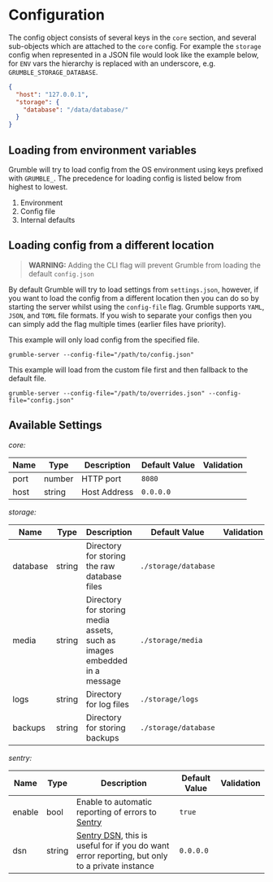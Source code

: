 # Configuration

The config object consists of several keys in the `core` section, and several sub-objects which are attached to the `core` config.
For example the `storage` config when represented in a JSON file would look like the example below, for `ENV` vars the hierarchy is replaced with an underscore,
e.g. `GRUMBLE_STORAGE_DATABASE`.

```json
{
  "host": "127.0.0.1",
  "storage": {
    "database": "/data/database/"
  }
}
```

## Loading from environment variables

Grumble will try to load config from the OS environment using keys prefixed with `GRUMBLE_`. The precedence for loading config is listed below from highest to lowest.

1. Environment
2. Config file
3. Internal defaults

## Loading config from a different location

> **WARNING:** Adding the CLI flag will prevent Grumble from loading the default `config.json`

By default Grumble will try to load settings from `settings.json`, however, if you want to  load the config from a different location then you can do so by
starting the server whilst using the `config-file` flag. Grumble supports `YAML`, `JSON`, and `TOML` file formats. If you wish to separate your configs then
you can simply add the flag multiple times (earlier files have priority).

This example will only load config from the specified file.

```shell
grumble-server --config-file="/path/to/config.json"
```

This example will load from the custom file first and then fallback to the default file.

``` shell
grumble-server --config-file="/path/to/overrides.json" --config-file="config.json"
```

## Available Settings

_core:_

| Name | Type   | Description  | Default Value | Validation |
| ---- | ------ | ------------ | ------------- | ---------- |
| port | number | HTTP port    | `8080`        |            |
| host | string | Host Address | `0.0.0.0`     |            |

_storage:_

| Name     | Type   | Description                                                              | Default Value        | Validation |
| -------- | ------ | ------------------------------------------------------------------------ | -------------------- | ---------- |
| database | string | Directory for storing the raw database files                             | `./storage/database` |            |
| media    | string | Directory for storing media assets, such as images embedded in a message | `./storage/media`    |            |
| logs     | string | Directory for log files                                                  | `./storage/logs`     |            |
| backups  | string | Directory for storing backups                                            | `./storage/database` |            |

_sentry:_

| Name   | Type   | Description                                                                                                                                                  | Default Value | Validation |
| ------ | ------ | ------------------------------------------------------------------------------------------------------------------------------------------------------------ | ------------- | ---------- |
| enable | bool   | Enable to automatic reporting of errors to [Sentry](https://sentry.io)                                                                                       | `true`        |            |
| dsn    | string | [Sentry DSN](https://docs.sentry.io/product/sentry-basics/dsn-explainer/), this is useful for if you do want error reporting, but only to a private instance | `0.0.0.0`     |            |

